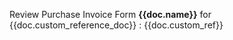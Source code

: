 <p>Review Purchase Invoice Form <b>{{doc.name}}</b> for {{doc.custom_reference_doc}} : {{doc.custom_ref}}</p>
